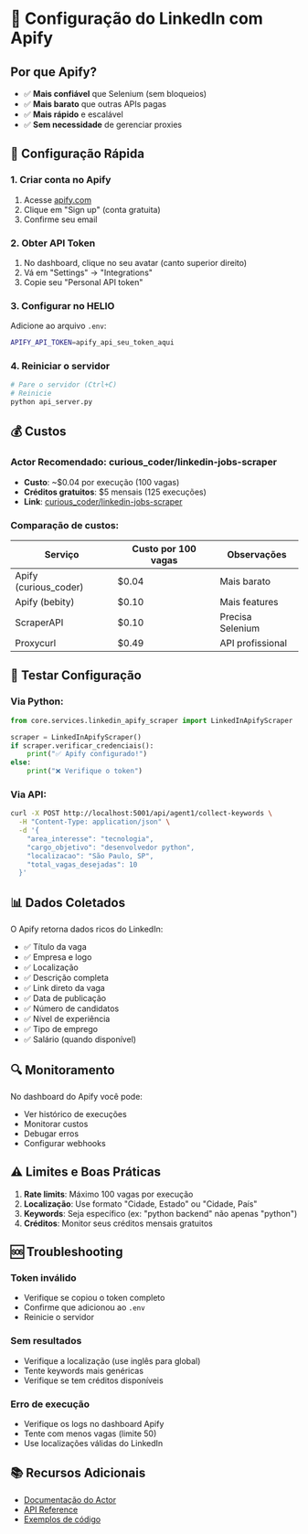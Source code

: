 # 🔗 Configuração do LinkedIn com Apify

## Por que Apify?

- ✅ **Mais confiável** que Selenium (sem bloqueios)
- ✅ **Mais barato** que outras APIs pagas
- ✅ **Mais rápido** e escalável
- ✅ **Sem necessidade** de gerenciar proxies

## 🚀 Configuração Rápida

### 1. Criar conta no Apify

1. Acesse [apify.com](https://apify.com)
2. Clique em "Sign up" (conta gratuita)
3. Confirme seu email

### 2. Obter API Token

1. No dashboard, clique no seu avatar (canto superior direito)
2. Vá em "Settings" → "Integrations"
3. Copie seu "Personal API token"

### 3. Configurar no HELIO

Adicione ao arquivo `.env`:

```bash
APIFY_API_TOKEN=apify_api_seu_token_aqui
```

### 4. Reiniciar o servidor

```bash
# Pare o servidor (Ctrl+C)
# Reinicie
python api_server.py
```

## 💰 Custos

### Actor Recomendado: curious_coder/linkedin-jobs-scraper

- **Custo**: ~$0.04 por execução (100 vagas)
- **Créditos gratuitos**: $5 mensais (125 execuções)
- **Link**: [curious_coder/linkedin-jobs-scraper](https://apify.com/curious_coder/linkedin-jobs-scraper)

### Comparação de custos:

| Serviço | Custo por 100 vagas | Observações |
|---------|---------------------|-------------|
| Apify (curious_coder) | $0.04 | Mais barato |
| Apify (bebity) | $0.10 | Mais features |
| ScraperAPI | $0.10 | Precisa Selenium |
| Proxycurl | $0.49 | API profissional |

## 🧪 Testar Configuração

### Via Python:

```python
from core.services.linkedin_apify_scraper import LinkedInApifyScraper

scraper = LinkedInApifyScraper()
if scraper.verificar_credenciais():
    print("✅ Apify configurado!")
else:
    print("❌ Verifique o token")
```

### Via API:

```bash
curl -X POST http://localhost:5001/api/agent1/collect-keywords \
  -H "Content-Type: application/json" \
  -d '{
    "area_interesse": "tecnologia",
    "cargo_objetivo": "desenvolvedor python",
    "localizacao": "São Paulo, SP",
    "total_vagas_desejadas": 10
  }'
```

## 📊 Dados Coletados

O Apify retorna dados ricos do LinkedIn:

- ✅ Título da vaga
- ✅ Empresa e logo
- ✅ Localização
- ✅ Descrição completa
- ✅ Link direto da vaga
- ✅ Data de publicação
- ✅ Número de candidatos
- ✅ Nível de experiência
- ✅ Tipo de emprego
- ✅ Salário (quando disponível)

## 🔍 Monitoramento

No dashboard do Apify você pode:

- Ver histórico de execuções
- Monitorar custos
- Debugar erros
- Configurar webhooks

## ⚠️ Limites e Boas Práticas

1. **Rate limits**: Máximo 100 vagas por execução
2. **Localização**: Use formato "Cidade, Estado" ou "Cidade, País"
3. **Keywords**: Seja específico (ex: "python backend" não apenas "python")
4. **Créditos**: Monitor seus créditos mensais gratuitos

## 🆘 Troubleshooting

### Token inválido
- Verifique se copiou o token completo
- Confirme que adicionou ao `.env`
- Reinicie o servidor

### Sem resultados
- Verifique a localização (use inglês para global)
- Tente keywords mais genéricas
- Verifique se tem créditos disponíveis

### Erro de execução
- Verifique os logs no dashboard Apify
- Tente com menos vagas (limite 50)
- Use localizações válidas do LinkedIn

## 📚 Recursos Adicionais

- [Documentação do Actor](https://apify.com/curious_coder/linkedin-jobs-scraper)
- [API Reference](https://docs.apify.com/api/v2)
- [Exemplos de código](https://github.com/apify/actor-templates)